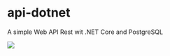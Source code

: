 # api-dotnet
A simple Web API Rest wit .NET Core and PostgreSQL 

![](https://christopherdavideh.com/images/api-dotnet.png)
